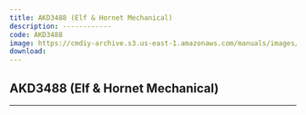 ```yaml
---
title: AKD3488 (Elf & Hornet Mechanical)
description: ------------
code: AKD3488
image: https://cmdiy-archive.s3.us-east-1.amazonaws.com/manuals/images/AKD3488.png
download:
---
```


<!-- Content of the page -->

## AKD3488 (Elf & Hornet Mechanical)

------------
